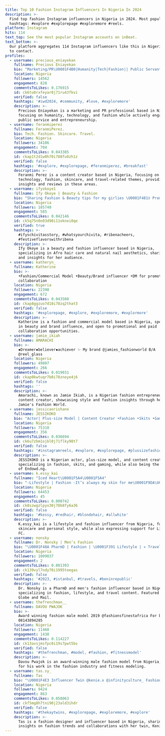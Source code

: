 ```yaml
---
title: Top 10 Fashion Instagram Influencers In Nigeria In 2024
description: >-
  Find top fashion Instagram influencers in Nigeria in 2024. Most popular
  hashtags: #explore #explorepage #exploremore #reels.
platform: Instagram
hits: 114
text_top: See the most popular Instagram accounts on inBeat.
text_bottom: >-
  Our platform aggregates 114 Instagram influencers like this in Nigeria for you
  to contact.
profiles:
  - username: precious_eniayekan
    fullname: Precious Eniayekan
    bio: "Marketing/PR\U0001F4B0|Humanity|Tech|Fashion|| Public Servant|| Building @rivilconsult @thestellar_academy @thetemponetwork @revneyco @thestellar_initiative_"
    location: Nigeria
    followers: 14562
    engagement: 828
    commentsToLikes: 0.176915
    id: ck6tu8rxfeyar0j71ru43fkvi
    verified: false
    hashtags: '#iwd2024, #community, #love, #exploremore'
    description: >-
      Precious Eniayekan is a marketing and PR professional based in Nigeria,
      focusing on humanity, technology, and fashion while actively engaging in
      public service and entrepreneurship.
  - username: feranmiperez
    fullname: FeranmiPerez.
    bio: Tech. Fashion. Skincare. Travel.
    location: Nigeria
    followers: 34186
    engagement: 704
    commentsToLikes: 0.043385
    id: ckap1t2d1w0h70i788fu0zh1z
    verified: false
    hashtags: '#explore, #explorepage, #feranmiperez, #breakfast'
    description: >-
      Feranmi Perez is a content creator based in Nigeria, focusing on
      technology, fashion, skincare, and travel-related themes, providing
      insights and reviews in these areas.
  - username: ifyokoye1
    fullname: Ify Okoye | Beauty & Fashion
    bio: "Sharing Fashion & Beauty tips for my girlies \U0001F481‍♀️ Promoting Afro Hair and Natural Nails Youtube - Ify Okoye TikTok - ify_okoye \U0001F4CDLagos, Nigeria"
    location: Nigeria
    followers: 185740
    engagement: 585
    commentsToLikes: 0.042146
    id: ck5q75n0o03d90i11oknei0qe
    verified: true
    hashtags: >-
      #ifyschivitasstory, #whatsyourchivita, #ribenacheers,
      #festiveflavorswithribena
    description: >-
      Ify Okoye is a beauty and fashion influencer based in Nigeria,
      specializing in Afro hair care and natural nail aesthetics, sharing tips
      and insights for her audience.
  - username: katheryn_
    fullname: Katherine
    bio: >-
      •Fashion/Commercial Model •Beauty/Brand influencer •DM for promotion/ Paid
      collaboration
    location: Nigeria
    followers: 22398
    engagement: 672
    commentsToLikes: 0.043508
    id: ckap8ggzuo7d10i78zq2that3
    verified: false
    hashtags: '#explorepage, #explore, #exploremore, #explormore'
    description: >-
      Katherine is a fashion and commercial model based in Nigeria, specializing
      in beauty and brand influence, and open to promotional and paid
      collaboration opportunities.
  - username: jamie_ikiah
    fullname: AMARACHI
    bio: >-
      ▪️Dreamer▪️believer▪️achiever ✨ My brand @jamies_fashionworld B/A
      @reel_glass
    location: Nigeria
    followers: 49807
    engagement: 266
    commentsToLikes: 0.019031
    id: ckap0kwtuqr7b0i78znoye4j6
    verified: false
    hashtags: ''
    description: >-
      Amarachi, known as Jamie Ikiah, is a Nigerian fashion entrepreneur and
      content creator, showcasing style and fashion insights through her brand,
      Jamie's Fashion World.
  - username: jessicaorishane
    fullname: JESSIKOKO
    bio: "Actor| Plus-size Model | Content Creator •Fashion •Skits •Games Miss Endowd/ Founder @endowd.ng \U0001D589\U0001D592/\U0001D58A\U0001D592\U0001D586\U0001D58E\U0001D591 \U0001D58B\U0001D594\U0001D4FB \U0001D587\U0001D594\U0001D594\U0001D48C\U0001D58E\U0001D593\U0001D58C\U0001D598, \U0001D595\U0001D597\U0001D594\U0001D592\U0001D594\U0001D598 \U0001D586\U0001D593\U0001D589 \U0001D586\U0001D589\U0001D497\U0001D58A\U0001D597\U0001D599\U0001D598"
    location: Nigeria
    followers: 75310
    engagement: 356
    commentsToLikes: 0.036694
    id: ck6u7zbm1ojbl0j71flky98t7
    verified: false
    hashtags: '#instagramreels, #explore, #explorepage, #plussizefashion'
    description: >-
      JESSIKOKO is a Nigerian actor, plus-size model, and content creator
      specializing in fashion, skits, and gaming, while also being the founder
      of Endowd.ng.
  - username: k.essy_kai
    fullname: "Iced Heart\U0001F5A4\U0001F5A4"
    bio: "-Lifestyle | Fashion -It’s always my skin for me\U0001F9DA\U0001F3FB‍♀️ -SC\U0001F47B khessy_kai -YNWA❤️ @liverpoolfc"
    location: Nigeria
    followers: 64453
    engagement: 45
    commentsToLikes: 0.000742
    id: ck8szwgzlpyx30j78b8fy6a36
    verified: false
    hashtags: '#kessy, #redhair, #blondehair, #allwhite'
    description: >-
      K.essy_kai is a lifestyle and fashion influencer from Nigeria, focusing on
      skincare and personal style, while also expressing support for Liverpool
      FC.
  - username: nonsky
    fullname: Dr. Nonsky | Men’s Fashion
    bio: "\U0001F48A PharmD | Fashion | \U0001F391 Lifestyle | ✈️ Travel \U0001F4D6 Featured in @GQ @globeandmail \U0001F4E7 Drnonsky@gmail.com \U0001F4CD Toronto, ON"
    location: Nigeria
    followers: 1009037
    engagement: 2
    commentsToLikes: 0.001393
    id: ck139vyl7ndy70i1995teegas
    verified: false
    hashtags: '#2023, #istanbul, #travels, #beninrepublic'
    description: >-
      Dr. Nonsky is a PharmD and men's fashion influencer based in Nigeria,
      specializing in fashion, lifestyle, and travel content. Featured in GQ and
      Globe and Mail.
  - username: thefrenchman__
    fullname: DAVOU PWAJOK
    bio: >-
      Award winning fashion male model 2019 @fashionsfinestafrica For bookings:
      08143894285
    location: Nigeria
    followers: 11468
    engagement: 1438
    commentsToLikes: 0.114227
    id: ck13avsjmsfpc0i19s7pwt5bs
    verified: false
    hashtags: '#thefrenchman, #model, #fashion, #fitnessmodel'
    description: >-
      Davou Pwajok is an award-winning male fashion model from Nigeria, known
      for his work in the fashion industry and fitness modeling.
  - username: tas.sy_
    fullname: Tas
    bio: "\U0001F4E3 Influencer Twin @kenie.x @infinityculture_ Fashion designer DM me for promotions and collaboration"
    location: Nigeria
    followers: 9424
    engagement: 863
    commentsToLikes: 0.058063
    id: ckf5mg8h7tni90j23ald3ihdr
    verified: false
    hashtags: '#thekaytwins, #explorepage, #exploremore, #explore'
    description: >-
      Tas is a fashion designer and influencer based in Nigeria, sharing
      insights on fashion trends and collaborations with her twin, Kenie.
---
```


